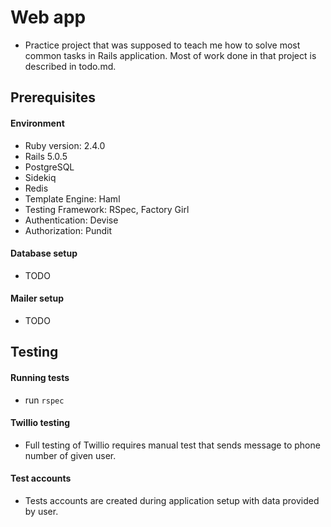# Web app

* Practice project that was supposed to teach me how to solve most common tasks in Rails application. Most of work done in that project is described in todo.md.

## Prerequisites

#### Environment

* Ruby version: 2.4.0
* Rails 5.0.5
* PostgreSQL
* Sidekiq
* Redis
* Template Engine: Haml
* Testing Framework: RSpec, Factory Girl
* Authentication: Devise
* Authorization: Pundit

#### Database setup

* TODO

#### Mailer setup

* TODO

## Testing

#### Running tests

* run `rspec`

#### Twillio testing

* Full testing of Twillio requires manual test that sends message to phone number of given user.

#### Test accounts

* Tests accounts are created during application setup with data provided by user.

